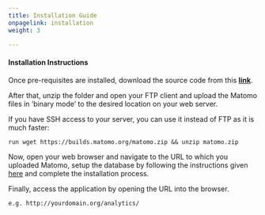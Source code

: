 ```yaml
---
title: Installation Guide
onpagelink: installation
weight: 3

---
```


#### **Installation Instructions**

Once pre-requisites are installed, download the source code from this [**link**](https://builds.matomo.org/matomo.zip).

After that, unzip the folder and open your FTP client and upload the Matomo files in ‘binary mode’ to the desired location on your web server.

If you have SSH access to your server, you can use it instead of FTP as it is much faster:

    run wget https://builds.matomo.org/matomo.zip && unzip matomo.zip

Now, open your web browser and navigate to the URL to which you uploaded Matomo, setup the database by following the instructions given [here](https://matomo.org/faq/how-to-install/faq_23484/) and complete the installation process.

Finally, access the application by opening the URL into the browser.

    e.g. http://yourdomain.org/analytics/ 
